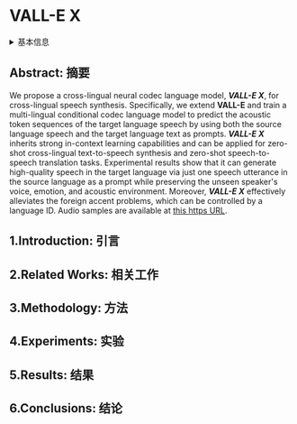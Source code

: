 # VALL-E X

<details>
<summary>基本信息</summary>

- 标题: "Speak Foreign Languages with Your Own Voice: Cross-Lingual Neural Codec Language Modeling"
- 作者:
  - 01 Ziqiang Zhang (张自强) - Microsoft
  - 02 Long Zhou (周龙) - Microsoft
  - 03 Chengyi Wang (王程一) - Microsoft
  - 04 Sanyuan Chen (陈三元) - Microsoft
  - 05 Yu Wu (吴俣) - Microsoft
  - 06 Shujie Liu (刘树杰) - Microsoft
  - 07 Zhuo Chen (陈卓) - Microsoft
  - 08 Yanqing Liu - Microsoft
  - 09 Huaming Wang - Microsoft
  - 10 Jinyu Li (李劲宇) - Microsoft
  - 11 Lei He (何磊) - Microsoft
  - 12 Sheng Zhao (赵胜) - Microsoft
  - 13 Furu Wei (韦福如) - Microsoft
- 链接:
  - [ArXiv](https://arxiv.org/abs/2303.03926)
  - [Publication]()
  - [Github Reproduce](https://github.com/Plachtaa/VALL-E-X)
  - [Demo](https://aka.ms/vallex)
- 文件:
  - [ArXiv](_PDF/2303.03926v1__VALL-E_X__Speak_Foreign_Languages_with_Your_Own_Voice_Cross-Lingual_Neural_Codec_Language_Modeling.pdf)
  - [Publication] #TODO

</details>

## Abstract: 摘要

We propose a cross-lingual neural codec language model, ***VALL-E X***, for cross-lingual speech synthesis.
Specifically, we extend **VALL-E** and train a multi-lingual conditional codec language model to predict the acoustic token sequences of the target language speech by using both the source language speech and the target language text as prompts.
***VALL-E X*** inherits strong in-context learning capabilities and can be applied for zero-shot cross-lingual text-to-speech synthesis and zero-shot speech-to-speech translation tasks.
Experimental results show that it can generate high-quality speech in the target language via just one speech utterance in the source language as a prompt while preserving the unseen speaker's voice, emotion, and acoustic environment.
Moreover, ***VALL-E X*** effectively alleviates the foreign accent problems, which can be controlled by a language ID.
Audio samples are available at [this https URL](https://aka.ms/vallex).

## 1.Introduction: 引言

## 2.Related Works: 相关工作

## 3.Methodology: 方法

## 4.Experiments: 实验

## 5.Results: 结果

## 6.Conclusions: 结论
